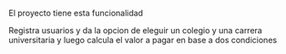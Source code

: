 El proyecto tiene esta funcionalidad 

Registra usuarios y da la opcion de eleguir un colegio y una carrera universitaria 
y luego calcula el valor a pagar en base a dos condiciones  
